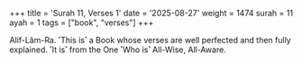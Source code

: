 +++
title = 'Surah 11, Verses 1'
date = '2025-08-27'
weight = 1474
surah = 11
ayah = 1
tags = ["book", "verses"]
+++

Alif-Lãm-Ra. ˹This is˺ a Book whose verses are well perfected and then fully explained. ˹It is˺ from the One ˹Who is˺ All-Wise, All-Aware.